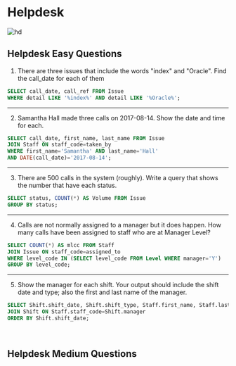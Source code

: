 # Helpdesk
![hd](https://github.com/user-attachments/assets/93f2236d-4334-49e9-ad29-9586afc7f560)

## Helpdesk Easy Questions

1. There are three issues that include the words "index" and "Oracle". Find the call_date for each of them

```sql
SELECT call_date, call_ref FROM Issue
WHERE detail LIKE '%index%' AND detail LIKE '%Oracle%';
```
---
2. Samantha Hall made three calls on 2017-08-14. Show the date and time for each.

```sql
SELECT call_date, first_name, last_name FROM Issue
JOIN Staff ON staff_code=taken_by
WHERE first_name='Samantha' AND last_name='Hall'
AND DATE(call_date)='2017-08-14';
```
---
3. There are 500 calls in the system (roughly). Write a query that shows the number that have each status.

```sql
SELECT status, COUNT(*) AS Volume FROM Issue
GROUP BY status;
```
---
4. Calls are not normally assigned to a manager but it does happen. How many calls have been assigned to staff who are at Manager Level?

```sql
SELECT COUNT(*) AS mlcc FROM Staff
JOIN Issue ON staff_code=assigned_to
WHERE level_code IN (SELECT level_code FROM Level WHERE manager='Y')
GROUP BY level_code;
```
---
5. Show the manager for each shift. Your output should include the shift date and type; also the first and last name of the manager.

```sql
SELECT Shift.shift_date, Shift.shift_type, Staff.first_name, Staff.last_name FROM Staff
JOIN Shift ON Staff.staff_code=Shift.manager
ORDER BY Shift.shift_date;
```
&nbsp;

## Helpdesk Medium Questions
